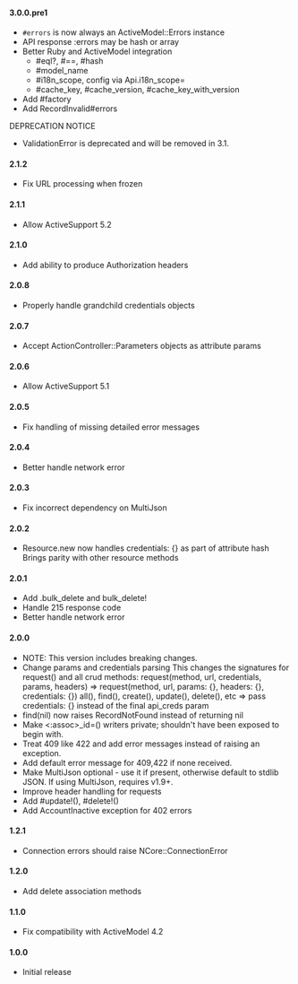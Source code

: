 #### 3.0.0.pre1

- `#errors` is now always an ActiveModel::Errors instance
- API response :errors may be hash or array
- Better Ruby and ActiveModel integration
  - #eql?, #==, #hash
  - #model_name
  - #i18n_scope, config via Api.i18n_scope=
  - #cache_key, #cache_version, #cache_key_with_version
- Add #factory
- Add RecordInvalid#errors

DEPRECATION NOTICE
- ValidationError is deprecated and will be removed in 3.1.

#### 2.1.2

- Fix URL processing when frozen

#### 2.1.1

- Allow ActiveSupport 5.2

#### 2.1.0

- Add ability to produce Authorization headers

#### 2.0.8

- Properly handle grandchild credentials objects

#### 2.0.7

- Accept ActionController::Parameters objects as attribute params

#### 2.0.6

- Allow ActiveSupport 5.1

#### 2.0.5

- Fix handling of missing detailed error messages

#### 2.0.4

- Better handle network error

#### 2.0.3

- Fix incorrect dependency on MultiJson

#### 2.0.2

- Resource.new now handles credentials: {} as part of attribute hash
  Brings parity with other resource methods

#### 2.0.1

- Add .bulk_delete and bulk_delete!
- Handle 215 response code
- Better handle network error

#### 2.0.0

- NOTE: This version includes breaking changes.
- Change params and credentials parsing
  This changes the signatures for request() and all crud methods:
    request(method, url, credentials, params, headers)
      => request(method, url, params: {}, headers: {}, credentials: {})
    all(), find(), create(), update(), delete(), etc
      => pass credentials: {} instead of the final api_creds param
- find(nil) now raises RecordNotFound instead of returning nil
- Make <:assoc>_id=() writers private; shouldn't have been exposed to begin with.
- Treat 409 like 422 and add error messages instead of raising an exception.
- Add default error message for 409,422 if none received.
- Make MultiJson optional - use it if present, otherwise default to stdlib JSON.
  If using MultiJson, requires v1.9+.
- Improve header handling for requests
- Add #update!(), #delete!()
- Add AccountInactive exception for 402 errors

#### 1.2.1

- Connection errors should raise NCore::ConnectionError

#### 1.2.0

- Add delete association methods

#### 1.1.0

- Fix compatibility with ActiveModel 4.2

#### 1.0.0

- Initial release